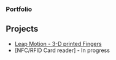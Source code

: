 ### Portfolio  
## Projects  
* [Leap Motion - 3-D printed Fingers](https://echang185.github.io/Leap_Fingers/)
* [NFC/RFID Card reader] - In progress
